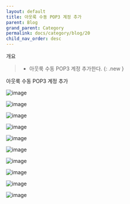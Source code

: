 ```yaml
---
layout: default
title: 아웃룩 수동 POP3 계정 추가
parent: Blog
grand_parent: Category
permalink: docs/category/blog/20
child_nav_order: desc
---
```


개요

> - 아웃룩 수동 POP3 계정 추가한다.
{: .new }

아웃룩 수동 POP3 계정 추가

![image](https://user-images.githubusercontent.com/36792594/158158934-eb812d10-d68c-43ee-8951-1b21eff0b4ba.png)

![image](https://user-images.githubusercontent.com/36792594/158158988-4216aff1-9aa3-4eca-935d-0695a04e3763.png)

![image](https://user-images.githubusercontent.com/36792594/158159057-96ea1080-4c4d-42c4-9fdb-9d3f90fc73c0.png)

![image](https://user-images.githubusercontent.com/36792594/158159129-c4b93304-32ec-4a59-89fe-29367fc5db84.png)

![image](https://user-images.githubusercontent.com/36792594/158160792-d8f0b814-c981-4c7f-98c5-08c8908047ef.png)

![image](https://user-images.githubusercontent.com/36792594/158159478-cf76bdf8-05eb-4978-8a32-a3a66c6a3cf3.png)

![image](https://user-images.githubusercontent.com/36792594/158160375-c85d4612-8d84-48f2-83e0-9ef37e49f97c.png)

![image](https://user-images.githubusercontent.com/36792594/158160520-3a011b93-642b-4b89-8f7f-442634545937.png)

![image](https://user-images.githubusercontent.com/36792594/158160632-979e1cfd-fab8-426a-bbd1-92647f83f4d8.png)

![image](https://user-images.githubusercontent.com/36792594/158160117-27e76d71-8f2c-4206-8b5c-b18001942fa2.png)